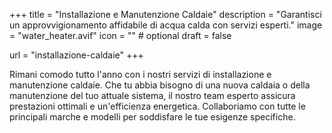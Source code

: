 
+++
title = "Installazione e Manutenzione Caldaie"
description = "Garantisci un approvvigionamento affidabile di acqua calda con servizi esperti."
image = "water_heater.avif"
icon = "" # optional
draft = false

url = "installazione-caldaie"
+++

Rimani comodo tutto l'anno con i nostri servizi di installazione e manutenzione caldaie. Che tu abbia bisogno di una nuova caldaia o della manutenzione del tuo attuale sistema, il nostro team esperto assicura prestazioni ottimali e un'efficienza energetica. Collaboriamo con tutte le principali marche e modelli per soddisfare le tue esigenze specifiche.
